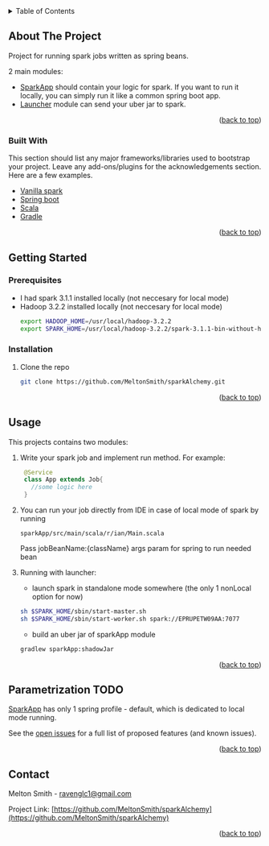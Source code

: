 


<!-- TABLE OF CONTENTS -->
<details>
  <summary>Table of Contents</summary>
  <ol>
    <li>
      <a href="#about-the-project">About The Project</a>
      <ul>
        <li><a href="#built-with">Built With</a></li>
      </ul>
    </li>
    <li>
      <a href="#getting-started">Getting Started</a>
      <ul>
        <li><a href="#prerequisites">Prerequisites</a></li>
        <li><a href="#installation">Installation</a></li>
      </ul>
    </li>
    <li><a href="#parametrization">Parametrization</a></li>
    <li><a href="#usage">Usage</a></li>
    <li><a href="#contact">Contact</a></li>
  </ol>
</details>



<!-- ABOUT THE PROJECT -->
## About The Project

Project for running spark jobs written as spring beans.

2 main modules:
* [SparkApp](sparkApp) should contain your logic for spark. If you want to run it locally, you can simply run it like a common spring boot app.
* [Launcher](launcher) module can send your uber jar to spark.


<p align="right">(<a href="#top">back to top</a>)</p>


### Built With

This section should list any major frameworks/libraries used to bootstrap your project. Leave any add-ons/plugins for the acknowledgements section. Here are a few examples.

* [Vanilla spark](https://spark.apache.org/)
* [Spring boot](https://spring.io/projects/spring-boot)
* [Scala](https://docs.scala-lang.org/)
* [Gradle](https://gradle.org/)

<p align="right">(<a href="#top">back to top</a>)</p>


<!-- GETTING STARTED -->
## Getting Started

### Prerequisites


* I had spark 3.1.1 installed locally (not neccesary for local mode)
* Hadoop 3.2.2 installed locally (not neccesary for local mode)
  ```sh
  export HADOOP_HOME=/usr/local/hadoop-3.2.2
  export SPARK_HOME=/usr/local/hadoop-3.2.2/spark-3.1.1-bin-without-hadoop
  ```

### Installation


1. Clone the repo
   ```sh
   git clone https://github.com/MeltonSmith/sparkAlchemy.git
   ```

<p align="right">(<a href="#top">back to top</a>)</p>


<!-- USAGE EXAMPLES -->
## Usage

This projects contains two modules: 


1. Write your spark job and implement run method. For example:
   ```java
    @Service
    class App extends Job{
      //some logic here
    }
   ```
2. You can run your job directly from IDE in case of local mode of spark by running 
   ```
   sparkApp/src/main/scala/r/ian/Main.scala
   ```   
   Pass jobBeanName:{className} args param for spring to run needed bean

3. Running with launcher:
   * launch spark in standalone mode somewhere (the only 1 nonLocal option for now)
   ```sh
   sh $SPARK_HOME/sbin/start-master.sh
   sh $SPARK_HOME/sbin/start-worker.sh spark://EPRUPETW09AA:7077
   ```  
   * build an uber jar of sparkApp module    
    ```sh
   gradlew sparkApp:shadowJar
   ```  

<p align="right">(<a href="#top">back to top</a>)</p>



<!-- Parametrization -->
## Parametrization TODO

[SparkApp](sparkApp) has only 1 spring profile - default, which is dedicated to local mode running.

See the [open issues](https://github.com/othneildrew/Best-README-Template/issues) for a full list of proposed features (and known issues).

<p align="right">(<a href="#top">back to top</a>)</p>



<!-- CONTACT -->
## Contact

Melton Smith - ravenglc1@gmail.com

Project Link: [https://github.com/MeltonSmith/sparkAlchemy](https://github.com/MeltonSmith/sparkAlchemy)

<p align="right">(<a href="#top">back to top</a>)</p>




